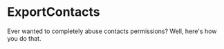 # ExportContacts

Ever wanted to completely abuse contacts permissions? Well, here's how you do that.
